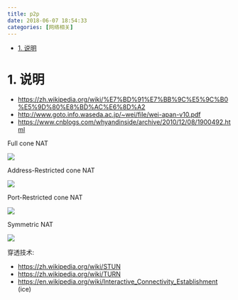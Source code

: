 ```yaml
---
title: p2p
date: 2018-06-07 18:54:33
categories: [网络相关]
---
```


<!-- TOC -->

- [1. 说明](#1-说明)

<!-- /TOC -->


<a id="markdown-1-说明" name="1-说明"></a>
# 1. 说明

* https://zh.wikipedia.org/wiki/%E7%BD%91%E7%BB%9C%E5%9C%B0%E5%9D%80%E8%BD%AC%E6%8D%A2
* http://www.goto.info.waseda.ac.jp/~wei/file/wei-apan-v10.pdf
* https://www.cnblogs.com/whyandinside/archive/2010/12/08/1900492.html

Full cone NAT

![](https://upload.wikimedia.org/wikipedia/commons/thumb/4/44/Full_Cone_NAT.svg/709px-Full_Cone_NAT.svg.png)



Address-Restricted cone NAT

![](https://upload.wikimedia.org/wikipedia/commons/thumb/3/3c/Restricted_Cone_NAT.svg/709px-Restricted_Cone_NAT.svg.png)



Port-Restricted cone NAT

![](https://upload.wikimedia.org/wikipedia/commons/thumb/c/c2/Port_Restricted_Cone_NAT.svg/709px-Port_Restricted_Cone_NAT.svg.png)



Symmetric NAT

![](https://upload.wikimedia.org/wikipedia/commons/thumb/7/73/Symmetric_NAT.svg/709px-Symmetric_NAT.svg.png)



穿透技术:
* https://zh.wikipedia.org/wiki/STUN
* https://zh.wikipedia.org/wiki/TURN
* https://en.wikipedia.org/wiki/Interactive_Connectivity_Establishment (ice)
